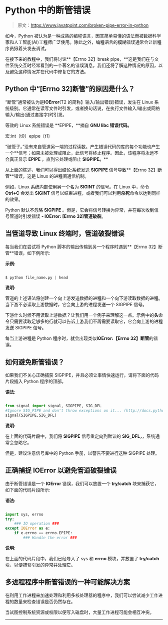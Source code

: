 # Python 中的断管错误

> 原文：<https://www.javatpoint.com/broken-pipe-error-in-python>

如今，Python 被认为是一种成熟的编程语言，因其简单易懂的语法而被数据科学家和人工智能(AI)工程师广泛使用。除此之外，编程语言的模糊错误通常会让新程序员揪着头发去调试。

在接下来的教程中，我们将讨论**【Errno 32】break pipe，**这是我们在与文件系统交互时经常看到的一个著名的错误消息。我们还将了解这种情况的原因，以及避免这种情况并在代码中修复它的方法。

## Python 中“[Errno 32]断管”的原因是什么？

“断管”通常被认为是**IOError**(T2 的简称】输入/输出错误)错误，发生在 Linux 系统级别。它通常在读写文件时引发，或者换句话说，在执行文件输入/输出或网络输入/输出(通过套接字)时引发。

等效的 Linux 系统错误是 **EPIPE，**摘自 **GNU libc 错误代码。**

宏:int〔t0〕epipe〔t1〕

“破管子。”没有来自管道另一端的过程读数。产生错误代码的库的每个功能也产生一个**信号；如果未被处理或阻止，此信号将终止程序。因此，该程序将永远不会真正显示 **EPIPE** ，直到它处理或阻止 **SIGPIPE。****

从上面的陈述，我们可以得出结论:系统发送 **SIGPIPE** 信号导致**【Errno 32】断管**错误，这是 Linux 的进程间通信机制。

例如，Linux 系统内部使用另一个名为 **SIGINT** 的信号。在 Linux 中，命令 **Ctrl+C** 会发出 **SIGINT** 信号以结束进程，或者我们可以利用**杀死**命令以达到同样的效果。

Python 默认不忽略 **SIGPIPE** 。但是，它会将信号转换为异常，并在每次收到信号管道时引发错误 **- IOError: [Errno 32]管道破裂**。

## 当管道导致 Linux 终端时，管道破裂错误

每当我们在尝试将 Python 脚本的输出传输到另一个程序时遇到**【Errno 32】断管**错误，如下例所示:

**示例:**

```py

$ python file_name.py | head

```

**说明:**

管道的上述语法将创建一个向上游发送数据的进程和一个向下游读取数据的进程。当下游不必读取上游数据时，它会向上游的进程发送一个 SIGPIPE 信号。

下游什么时候不用读取上游数据？让我们用一个例子来理解这一点。示例中的**头**命令只需要读取足够多的行就可以告诉上游我们不再需要读取它，它会向上游的进程发送 SIGPIPE 信号。

每当上游进程是 Python 程序时，就会出现类似**IOError:【Errno 32】断管**的错误。

## 如何避免断管错误？

如果我们不关心正确捕获 SIGPIPE，并且必须让事情快速运行，请将下面的代码片段插入 Python 程序的顶部。

**语法:**

```py

from signal import signal, SIGPIPE, SIG_DFL 
#Ignore SIG_PIPE and don't throw exceptions on it... (http://docs.python.org/library/signal.html)
signal(SIGPIPE,SIG_DFL) 

```

**说明:**

在上面的代码片段中，我们将 **SIGPIPE** 信号重定向到默认的 **SIG_DFL，**，系统通常会忽略它。

但是，建议注意信号库中的 Python 手册，以警告不要进行这种 SIGPIPE 处理。

## 正确捕捉 IOError 以避免管道破裂错误

由于断管错误是一个 **IOError** 错误，我们可以放置一个 **try/catch** 块来捕获它，如下面的代码片段所示:

**语法:**

```py

import sys, errno
try:
    ### IO operation ###
except IOError as e:
    if e.errno == errno.EPIPE:
        ### Handle the error ###

```

**说明:**

在上面的代码片段中，我们已经导入了 sys 和 **errno** 模块，并放置了 **try/catch** 块，以便捕获引发的异常并处理它。

## 多进程程序中断管错误的一种可能解决方案

在利用工作进程来加速处理和利用多核处理器的程序中，我们可以尝试减少工作进程的数量来检查错误是否仍然存在。

当试图控制系统资源或权限以便写入磁盘时，大量工作进程可能会相互冲突。

* * *